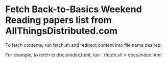 
# Fetch Back-to-Basics Weekend Reading papers list from AllThingsDistributed.com

To fetch contents, run fetch.sh and redirect content into file name desired.

For example, to fetch to docs/index.html, run
`./fetch.sh > docs/index.html




